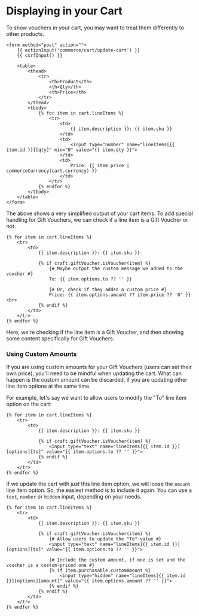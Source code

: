 # Displaying in your Cart
To show vouchers in your cart, you may want to treat them differently to other products.

```twig
<form method="post" action="">
    {{ actionInput('commerce/cart/update-cart') }}
    {{ csrfInput() }}

    <table>
        <thead>
            <tr>
                <th>Product</th>
                <th>Qty</th>
                <th>Price</th>
            </tr>
        </thead>
        <tbody>
            {% for item in cart.lineItems %}
                <tr>
                    <td>
                        {{ item.description }}: {{ item.sku }}
                    </td>
                    <td>
                        <input type="number" name="lineItems[{{ item.id }}][qty]" min="0" value="{{ item.qty }}">
                    </td>
                    <td>
                        Price: {{ item.price | commerceCurrency(cart.currency) }}
                    </td>
                </tr>
            {% endfor %}
        </tbody>
    </table>
</form>
```

The above shows a very simplified output of your cart items. To add special handling for Gift Vouchers, we can check if a line item is a Gift Voucher or not.

```twig
{% for item in cart.lineItems %}
    <tr>
        <td>
            {{ item.description }}: {{ item.sku }}

            {% if craft.giftVoucher.isVoucher(item) %}
                {# Maybe output the custom message we added to the voucher #}
                To: {{ item.options.to ?? '' }}

                {# Or, check if they added a custom price #}
                Price: {{ item.options.amount ?? item.price ?? '0' }}<br>
            {% endif %}
        </td>
    </tr>
{% endfor %}
```

Here, we're checking if the line item is a Gift Voucher, and then showing some content specifically for Gift Vouchers.

### Using Custom Amounts
If you are using custom amounts for your Gift Vouchers (users can set their own price), you'll need to be mindful when updating the cart. What can happen is the custom amount can be discarded, if you are updating other line item options at the same time.

For example, let's say we want to allow users to modify the "To" line item option on the cart:

```twig
{% for item in cart.lineItems %}
    <tr>
        <td>
            {{ item.description }}: {{ item.sku }}

            {% if craft.giftVoucher.isVoucher(item) %}
                <input type="text" name="lineItems[{{ item.id }}][options][to]" value="{{ item.options.to ?? '' }}">
            {% endif %}
        </td>
    </tr>
{% endfor %}
```

If we update the cart with _just_ this line item option, we will loose the `amount` line item option. So, the easiest method is to include it again. You can use a `text`, `number` or `hidden` input, depending on your needs.

```twig
{% for item in cart.lineItems %}
    <tr>
        <td>
            {{ item.description }}: {{ item.sku }}

            {% if craft.giftVoucher.isVoucher(item) %}
                {# Allow users to update the "To" value #}
                <input type="text" name="lineItems[{{ item.id }}][options][to]" value="{{ item.options.to ?? '' }}">

                {# Include the custom amount, if one is set and the voucher is a custom-priced one #}
                {% if item.purchasable.customAmount %}
                    <input type="hidden" name="lineItems[{{ item.id }}][options][amount]" value="{{ item.options.amount ?? '' }}">
                {% endif %}
            {% endif %}
        </td>
    </tr>
{% endfor %}
```

